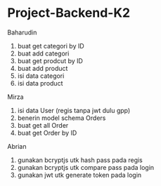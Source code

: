 # Project-Backend-K2

Baharudin
1. buat get categori by ID
2. buat add categori
3. buat get prodcut by ID
4. buat add product
5. isi data categori
6. isi data product

Mirza
1. isi data User (regis tanpa jwt dulu gpp)
2. benerin model schema Orders
3. buat get all Order
4. buat get Order by ID

Abrian
1. gunakan bcryptjs utk hash pass pada regis
2. gunakan bcryptjs utk compare pass pada login
3. gunakan jwt utk generate token pada login
